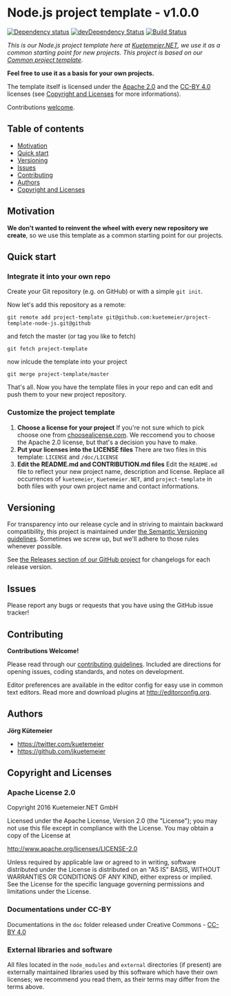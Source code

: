 # Node.js project template - v1.0.0

[![Dependency status](http://img.shields.io/david/kuetemeier/project-template-node-js.svg?style=flat)](https://david-dm.org/kuetemeier/project-template-node-js)
[![devDependency Status](http://img.shields.io/david/dev/kuetemeier/project-template-node-js.svg?style=flat)](https://david-dm.org/kuetemeier/project-template-node-js#info=devDependencies)
[![Build Status](https://travis-ci.org/kuetemeier/project-template-node-js.svg?branch=master)](https://travis-ci.org/kuetemeier/project-template-node-js)

*This is our Node.js project template here at [Kuetemeier.NET][], we use it as a common starting point for new projects.
This project is based on our [Common project template](https://github.com/kuetemeier/project-template).*

**Feel free to use it as a basis for your own projects.**

The template itself is licensed under the [Apache 2.0][] and the [CC-BY 4.0][] licenses (see [Copyright and Licenses](#copyright-and-licenses) for more informations).

Contributions [welcome](#contributing).


## Table of contents

* [Motivation](#motivation)
* [Quick start](#quick-start)
* [Versioning](#versioning)
* [Issues](#issues)
* [Contributing](#contributing)
* [Authors](#authors)
* [Copyright and Licenses](#copyright-and-licenses)

## Motivation

**We don't wanted to reinvent the wheel with every new repository we create**,
so we use this template as a common starting point for our projects.

## Quick start

### Integrate it into your own repo

Create your Git repository (e.g. on GitHub) or with a simple `git init`.

Now let's add this repository as a remote:

    git remote add project-template git@github.com:kuetemeier/project-template-node-js.git@github

and fetch the master (or tag you like to fetch)

    git fetch project-template

now inlcude the template into your project

    git merge project-template/master

That's all. Now you have the template files in your repo and can edit and push
them to your new project repository.

### Customize the project template

1. **Choose a license for your project**
   If you're not sure which to pick choose one from [choosealicense.com](http://choosealicense.com/).
   We reccomend you to choose the Apache 2.0 license, but that's a decision you have to make.
2. **Put your licenses into the LICENSE files**
   There are two files in this template: `LICENSE` and `/doc/LICENSE`
3. **Edit the README.md and CONTRIBUTION.md files**
   Edit the `README.md` file to reflect your new project name, description and license. Replace all occurrences of `kuetemeier`, `Kuetemeier.NET`, and `project-template` in both files with your own project name and contact informations.

## Versioning

For transparency into our release cycle and in striving to maintain backward compatibility, this project is maintained under [the Semantic Versioning guidelines](http://semver.org/). Sometimes we screw up, but we'll adhere to those rules whenever possible.

See [the Releases section of our GitHub project](https://github.com/kuetemeier/project-template/releases) for changelogs for each release version.

## Issues

Please report any bugs or requests that you have using the GitHub issue tracker!

## Contributing

**Contributions Welcome!**

Please read through our [contributing guidelines](./CONTRIBUTING.md). Included are directions for opening issues, coding standards, and notes on development.

Editor preferences are available in the editor config for easy use in common text editors. Read more and download plugins at http://editorconfig.org.

## Authors

**Jörg Kütemeier**

* <https://twitter.com/kuetemeier>
* <https://github.com/jkuetemeier>

## Copyright and Licenses

### Apache License 2.0

Copyright 2016 Kuetemeier.NET GmbH

Licensed under the Apache License, Version 2.0 (the "License");
you may not use this file except in compliance with the License.
You may obtain a copy of the License at

   <http://www.apache.org/licenses/LICENSE-2.0>

Unless required by applicable law or agreed to in writing, software
distributed under the License is distributed on an "AS IS" BASIS,
WITHOUT WARRANTIES OR CONDITIONS OF ANY KIND, either express or implied.
See the License for the specific language governing permissions and
limitations under the License.

### Documentations under CC-BY

Documentations in the `doc` folder released under Creative Commons - [CC-BY 4.0][]

### External libraries and software

All files located in the `node_modules` and `external` directories (if present)
are externally maintained libraries used by this software which have their own
licenses; we recommend you read them, as their terms may differ from the
terms above.

[Kuetemeier.NET]: https://kuetemeier.net/	"Kuetemeier.NET GmbH"
[CC-BY 4.0]: http://creativecommons.org/licenses/by/4.0/	"Creative Commons Attribution 4.0 International (CC BY 4.0)"
[Apache 2.0]: http://www.apache.org/licenses/LICENSE-2.0
